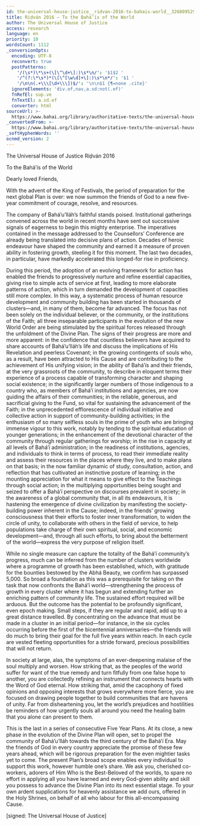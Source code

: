 ```yaml
---
id: the-universal-house-justice__ridvan-2016-to-bahais-world__326809529__en
title: Riḍván 2016 – To the Bahá’ís of the World
author: The Universal House of Justice
access: research
language: en
priority: 10
wordsCount: 1112
_conversionOpts:
  encoding: UTF-8
  reconvert: true
  postPatterns:
    '/(\s*)\*\s+(\[\^\d+\]:)\s*\n/': '$1$2 '
    '/^(?:\*\s*)*(\[\^[\w\d]+\]:)\s*\n*/': '$1 '
    '/\n\n(.+\\\[\d+\\\])$/': '\n\n$1 {¶=none .cite}'
  ignoreElements: 'div.of,nav,a.sd:not(.ef)'
  fnRefEl: sup.ve
  fnTextEl: a.sd.ef
  converter: html
sourceUrl: >-
  https://www.bahai.org/library/authoritative-texts/the-universal-house-of-justice/messages/20160420_001/20160420_001.xhtml
_convertedFrom: >-
  https://www.bahai.org/library/authoritative-texts/the-universal-house-of-justice/messages/20160420_001/20160420_001.xhtml
_softHyphenWords: ''
ocnmd_version: 2
---
```

The Universal House of Justice
Riḍván 2016

To the Bahá’ís of the World

Dearly loved Friends,

With the advent of the King of Festivals, the period of preparation for the next global Plan is over: we now summon the friends of God to a new five-year commitment of courage, resolve, and resources.

The company of Bahá’u’lláh’s faithful stands poised. Institutional gatherings convened across the world in recent months have sent out successive signals of eagerness to begin this mighty enterprise. The imperatives contained in the message addressed to the Counsellors’ Conference are already being translated into decisive plans of action. Decades of heroic endeavour have shaped the community and earned it a measure of proven ability in fostering growth, steeling it for this moment. The last two decades, in particular, have markedly accelerated this longed-for rise in proficiency.

During this period, the adoption of an evolving framework for action has enabled the friends to progressively nurture and refine essential capacities, giving rise to simple acts of service at first, leading to more elaborate patterns of action, which in turn demanded the development of capacities still more complex. In this way, a systematic process of human resource development and community building has been started in thousands of clusters—and, in many of them, become far advanced. The focus has not been solely on the individual believer, or the community, or the institutions of the Faith; all three inseparable participants in the evolution of the new World Order are being stimulated by the spiritual forces released through the unfoldment of the Divine Plan. The signs of their progress are more and more apparent: in the confidence that countless believers have acquired to share accounts of Bahá’u’lláh’s life and discuss the implications of His Revelation and peerless Covenant; in the growing contingents of souls who, as a result, have been attracted to His Cause and are contributing to the achievement of His unifying vision; in the ability of Bahá’ís and their friends, at the very grassroots of the community, to describe in eloquent terms their experience of a process capable of transforming character and shaping social existence; in the significantly larger numbers of those indigenous to a country who, as members of Bahá’í institutions and agencies, are now guiding the affairs of their communities; in the reliable, generous, and sacrificial giving to the Fund, so vital for sustaining the advancement of the Faith; in the unprecedented efflorescence of individual initiative and collective action in support of community-building activities; in the enthusiasm of so many selfless souls in the prime of youth who are bringing immense vigour to this work, notably by tending to the spiritual education of younger generations; in the enhancement of the devotional character of the community through regular gatherings for worship; in the rise in capacity at all levels of Bahá’í administration; in the readiness of institutions, agencies, and individuals to think in terms of process, to read their immediate reality and assess their resources in the places where they live, and to make plans on that basis; in the now familiar dynamic of study, consultation, action, and reflection that has cultivated an instinctive posture of learning; in the mounting appreciation for what it means to give effect to the Teachings through social action; in the multiplying opportunities being sought and seized to offer a Bahá’í perspective on discourses prevalent in society; in the awareness of a global community that, in all its endeavours, it is hastening the emergence of divine civilization by manifesting the society-building power inherent in the Cause; indeed, in the friends’ growing consciousness that their efforts to foster inner transformation, to widen the circle of unity, to collaborate with others in the field of service, to help populations take charge of their own spiritual, social, and economic development—and, through all such efforts, to bring about the betterment of the world—express the very purpose of religion itself.

While no single measure can capture the totality of the Bahá’í community’s progress, much can be inferred from the number of clusters worldwide where a programme of growth has been established, which, with gratitude for the bounties bestowed by the Abhá Beauty, we confirm has surpassed 5,000. So broad a foundation as this was a prerequisite for taking on the task that now confronts the Bahá’í world—strengthening the process of growth in every cluster where it has begun and extending further an enriching pattern of community life. The sustained effort required will be arduous. But the outcome has the potential to be profoundly significant, even epoch making. Small steps, if they are regular and rapid, add up to a great distance travelled. By concentrating on the advance that must be made in a cluster in an initial period—for instance, in the six cycles occurring before the first of the bicentennial anniversaries—the friends will do much to bring their goal for the full five years within reach. In each cycle are vested fleeting opportunities for a stride forward, precious possibilities that will not return.

In society at large, alas, the symptoms of an ever-deepening malaise of the soul multiply and worsen. How striking that, as the peoples of the world suffer for want of the true remedy and turn fitfully from one false hope to another, you are collectedly refining an instrument that connects hearts with the Word of God eternal. How striking that, amid the cacophony of fixed opinions and opposing interests that grows everywhere more fierce, you are focused on drawing people together to build communities that are havens of unity. Far from disheartening you, let the world’s prejudices and hostilities be reminders of how urgently souls all around you need the healing balm that you alone can present to them.

This is the last in a series of consecutive Five Year Plans. At its close, a new phase in the evolution of the Divine Plan will open, set to propel the community of Bahá’u’lláh towards the third century of the Bahá’í Era. May the friends of God in every country appreciate the promise of these few years ahead, which will be rigorous preparation for the even mightier tasks yet to come. The present Plan’s broad scope enables every individual to support this work, however humble one’s share. We ask you, cherished co-workers, adorers of Him Who is the Best-Beloved of the worlds, to spare no effort in applying all you have learned and every God-given ability and skill you possess to advance the Divine Plan into its next essential stage. To your own ardent supplications for heavenly assistance we add ours, offered in the Holy Shrines, on behalf of all who labour for this all-encompassing Cause.

\[signed: The Universal House of Justice\]
